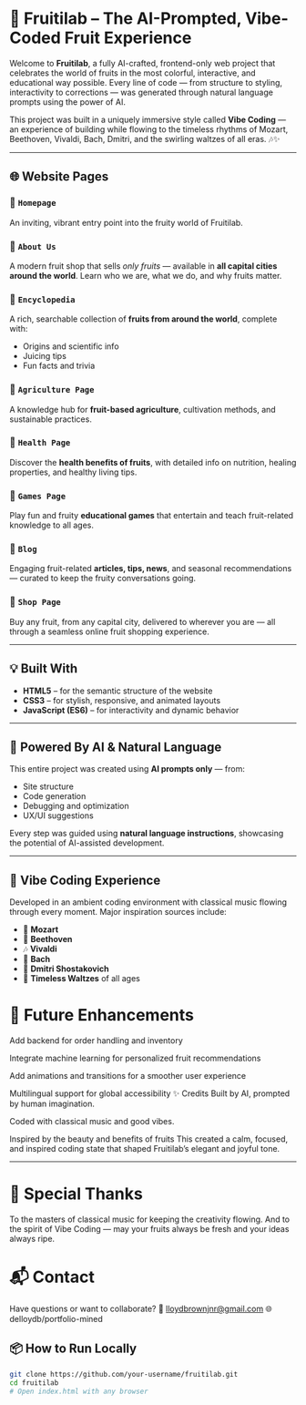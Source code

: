 # 🍇 Fruitilab – The AI-Prompted, Vibe-Coded Fruit Experience

Welcome to **Fruitilab**, a fully AI-crafted, frontend-only web project that celebrates the world of fruits in the most colorful, interactive, and educational way possible. Every line of code — from structure to styling, interactivity to corrections — was generated through natural language prompts using the power of AI.

This project was built in a uniquely immersive style called **Vibe Coding** — an experience of building while flowing to the timeless rhythms of Mozart, Beethoven, Vivaldi, Bach, Dmitri, and the swirling waltzes of all eras. 🎶✨

---

## 🌐 Website Pages

### 🍉 `Homepage`
An inviting, vibrant entry point into the fruity world of Fruitilab.

### 🍌 `About Us`
A modern fruit shop that sells *only fruits* — available in **all capital cities around the world**. Learn who we are, what we do, and why fruits matter.

### 🍍 `Encyclopedia`
A rich, searchable collection of **fruits from around the world**, complete with:
- Origins and scientific info
- Juicing tips
- Fun facts and trivia

### 🥭 `Agriculture Page`
A knowledge hub for **fruit-based agriculture**, cultivation methods, and sustainable practices.

### 🍓 `Health Page`
Discover the **health benefits of fruits**, with detailed info on nutrition, healing properties, and healthy living tips.

### 🍒 `Games Page`
Play fun and fruity **educational games** that entertain and teach fruit-related knowledge to all ages.

### 🍊 `Blog`
Engaging fruit-related **articles, tips, news**, and seasonal recommendations — curated to keep the fruity conversations going.

### 🍏 `Shop Page`
Buy any fruit, from any capital city, delivered to wherever you are — all through a seamless online fruit shopping experience.

---

## 💡 Built With

- **HTML5** – for the semantic structure of the website
- **CSS3** – for stylish, responsive, and animated layouts
- **JavaScript (ES6)** – for interactivity and dynamic behavior

---

## 🤖 Powered By AI & Natural Language

This entire project was created using **AI prompts only** — from:
- Site structure
- Code generation
- Debugging and optimization
- UX/UI suggestions

Every step was guided using **natural language instructions**, showcasing the potential of AI-assisted development.

---

## 🎼 Vibe Coding Experience

Developed in an ambient coding environment with classical music flowing through every moment. Major inspiration sources include:
- 🎻 **Mozart**
- 🎹 **Beethoven**
- 🎶 **Vivaldi**
- 🎼 **Bach**
- 🎺 **Dmitri Shostakovich**
- 💃 **Timeless Waltzes** of all ages
# 🚀 Future Enhancements
Add backend for order handling and inventory

Integrate machine learning for personalized fruit recommendations

Add animations and transitions for a smoother user experience

Multilingual support for global accessibility
✨ Credits
Built by AI, prompted by human imagination.

Coded with classical music and good vibes.

Inspired by the beauty and benefits of fruits
This created a calm, focused, and inspired coding state that shaped Fruitilab’s elegant and joyful tone.

---
# 🫶 Special Thanks
To the masters of classical music for keeping the creativity flowing.
And to the spirit of Vibe Coding — may your fruits always be fresh and your ideas always ripe.

# 📬 Contact
Have questions or want to collaborate?
📧 lloydbrownjnr@gmail.com 
🌐 delloydb/portfolio-mined
## 📦 How to Run Locally

```bash
git clone https://github.com/your-username/fruitilab.git
cd fruitilab
# Open index.html with any browser


